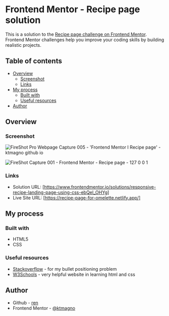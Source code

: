 # Frontend Mentor - Recipe page solution

This is a solution to the [Recipe page challenge on Frontend Mentor](https://www.frontendmentor.io/challenges/recipe-page-KiTsR8QQKm). Frontend Mentor challenges help you improve your coding skills by building realistic projects.

## Table of contents

- [Overview](#overview)
  - [Screenshot](#screenshot)
  - [Links](#links)
- [My process](#my-process)
  - [Built with](#built-with)
  - [Useful resources](#useful-resources)
- [Author](#author)

## Overview

### Screenshot

![FireShot Pro Webpage Capture 005 - 'Frontend Mentor I Recipe page' - ktmagno github io](https://github.com/ktmagno/recipe-page-challenge/assets/160462399/c8be56aa-bb69-45c3-a9e5-37c91834c1e8)

![FireShot Capture 001 - Frontend Mentor - Recipe page - 127 0 0 1](https://github.com/ktmagno/recipe-page-challenge/assets/160462399/bd7f89c2-1da9-4549-9b26-8072a098147c)

### Links

- Solution URL: [https://www.frontendmentor.io/solutions/responsive-recipe-landing-page-using-css-ebQeI_OHYg]
- Live Site URL: [https://recipe-page-for-omelette.netlify.app/]

## My process

### Built with

- HTML5
- CSS

### Useful resources

- [Stackoverflow](https://stackoverflow.com/questions/28977320/how-do-i-get-the-bullets-of-an-unordered-list-to-center-with-the-text) - for my bullet positioning problem
- [W3Schools](https://www.w3schools.com/) - very helpful website in learning html and css

## Author

- Github - [ren](https://github.com/ktmagno)
- Frontend Mentor - [@ktmagno](https://www.frontendmentor.io/profile/yourusername)
